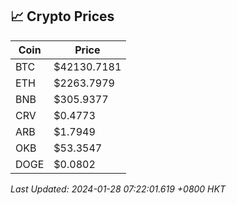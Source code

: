 ## 📈 Crypto Prices

| Coin | Price |
| ---- | ----- |
| BTC | $42130.7181 |
| ETH | $2263.7979 |
| BNB | $305.9377 |
| CRV | $0.4773 |
| ARB | $1.7949 |
| OKB | $53.3547 |
| DOGE | $0.0802 |

_Last Updated: 2024-01-28 07:22:01.619 +0800 HKT_